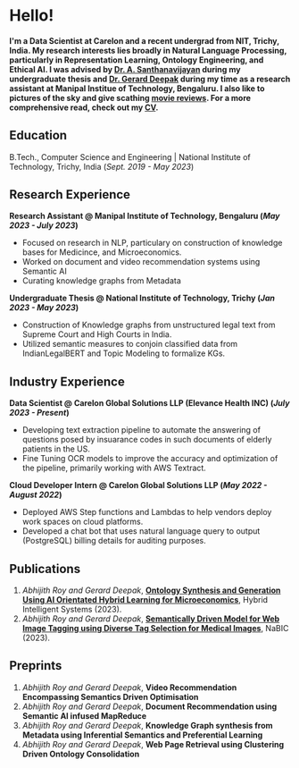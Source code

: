 # Hello!

#### I'm a Data Scientist at Carelon and a recent undergrad from NIT, Trichy, India. My research interests lies broadly in Natural Language Processing, particularly in Representation Learning, Ontology Engineering, and Ethical AI. I was advised by [Dr. A. Santhanavijayan](https://nitt.irins.org/profile/93079) during my undergraduate thesis and [Dr. Gerard Deepak](https://scholar.google.com/citations?user=miP5DQ8AAAAJ&hl=en) during my time as a research assistant at Manipal Institue of Technology, Bengaluru.  I also like to pictures of the sky and give scathing [movie reviews](https://letterboxd.com/feluba/). For a more comprehensive read, check out my [CV](pdf/abhijithscv.pdf). 

## Education 			        		
B.Tech., Computer Science and Engineering | National Institute of Technology, Trichy, India (_Sept. 2019 - May 2023_)

## Research Experience
**Research Assistant @ Manipal Institute of Technology, Bengaluru (_May 2023 - July 2023_)**
- Focused on research in NLP, particulary on construction of knowledge bases for Medicince, and Microeconomics.
- Worked on document and video recommendation systems using Semantic AI
- Curating knowledge graphs from Metadata

**Undergraduate Thesis @ National Institute of Technology, Trichy (_Jan 2023 - May 2023_)**
- Construction of Knowledge graphs from unstructured legal text from Supreme Court and High Courts in India.
- Utilized semantic measures to conjoin classified data from IndianLegalBERT and Topic Modeling to formalize KGs.

## Industry Experience
**Data Scientist @ Carelon Global Solutions LLP (Elevance Health INC) (_July 2023 - Present_)**
- Developing text extraction pipeline to automate the answering of questions posed by insuarance codes in such documents of elderly patients in the US.
- Fine Tuning OCR models to improve the accuracy and optimization of the pipeline, primarily working with AWS Textract.

**Cloud Developer Intern @ Carelon Global Solutions LLP (_May 2022 - August 2022_)**
- Deployed AWS Step functions and Lambdas to help vendors deploy work spaces on cloud platforms.
- Developed a chat bot that uses natural language query to output (PostgreSQL) billing details for auditing purposes. 

## Publications
1. *Abhijith Roy and Gerard Deepak*, **[Ontology Synthesis and Generation Using AI Orientated Hybrid Learning for Microeconomics](pdf/AbhijithRoyHIS.pdf)**, Hybrid Intelligent Systems (2023).
2. *Abhijith Roy and Gerard Deepak*, **[Semantically Driven Model for Web Image Tagging using Diverse Tag Selection for Medical Images](pdf/SDDS3.pdf)**, NaBIC (2023).

## Preprints
1. *Abhijith Roy and Gerard Deepak*, **Video Recommendation Encompassing Semantics Driven Optimisation**
2. *Abhijith Roy and Gerard Deepak*, **Document Recommendation using Semantic AI infused MapReduce**
3. *Abhijith Roy and Gerard Deepak*, **Knowledge Graph synthesis from Metadata using Inferential Semantics and Preferential Learning**
4. *Abhijith Roy and Gerard Deepak*, **Web Page Retrieval using Clustering Driven Ontology Consolidation**



